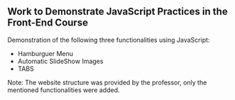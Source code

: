 ## Work to Demonstrate JavaScript Practices in the Front-End Course

Demonstration of the following three functionalities using JavaScript:
- Hamburguer Menu
- Automatic SlideShow Images
- TABS

Note: The website structure was provided by the professor, only the mentioned functionalities were added.
